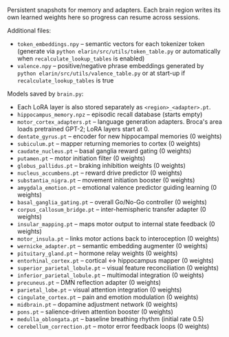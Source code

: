 Persistent snapshots for memory and adapters. Each brain region writes its
own learned weights here so progress can resume across sessions.

Additional files:
- ``token_embeddings.npy`` – semantic vectors for each tokenizer token
  (generate via ``python elarin/src/utils/token_table.py`` or automatically
  when ``recalculate_lookup_tables`` is enabled)
- ``valence.npy`` – positive/negative phrase embeddings generated by
  ``python elarin/src/utils/valence_table.py`` or at start-up if
  ``recalculate_lookup_tables`` is true

Models saved by ``brain.py``:
- Each LoRA layer is also stored separately as ``<region>_<adapter>.pt``.
- ``hippocampus_memory.npz`` – episodic recall database (starts empty)
- ``motor_cortex_adapters.pt`` – language generation adapters. Broca's area loads pretrained GPT-2; LoRA layers start at 0.
- ``dentate_gyrus.pt`` – encoder for new hippocampal memories (0 weights)
- ``subiculum.pt`` – mapper returning memories to cortex (0 weights)
- ``caudate_nucleus.pt`` – basal ganglia reward gating (0 weights)
- ``putamen.pt`` – motor initiation filter (0 weights)
- ``globus_pallidus.pt`` – braking inhibition weights (0 weights)
- ``nucleus_accumbens.pt`` – reward drive predictor (0 weights)
- ``substantia_nigra.pt`` – movement initiation booster (0 weights)
- ``amygdala_emotion.pt`` – emotional valence predictor guiding learning (0 weights)
- ``basal_ganglia_gating.pt`` – overall Go/No-Go controller (0 weights)
- ``corpus_callosum_bridge.pt`` – inter-hemispheric transfer adapter (0 weights)
- ``insular_mapping.pt`` – maps motor output to internal state feedback (0 weights)
- ``motor_insula.pt`` – links motor actions back to interoception (0 weights)
- ``wernicke_adapter.pt`` – semantic embedding augmenter (0 weights)
- ``pituitary_gland.pt`` – hormone relay weights (0 weights)
- ``entorhinal_cortex.pt`` – cortical ↔ hippocampus mapper (0 weights)
- ``superior_parietal_lobule.pt`` – visual feature reconciliation (0 weights)
- ``inferior_parietal_lobule.pt`` – multimodal integration (0 weights)
- ``precuneus.pt`` – DMN reflection adapter (0 weights)
- ``parietal_lobe.pt`` – visual attention integration (0 weights)
- ``cingulate_cortex.pt`` – pain and emotion modulation (0 weights)
- ``midbrain.pt`` – dopamine adjustment network (0 weights)
- ``pons.pt`` – salience-driven attention booster (0 weights)
- ``medulla_oblongata.pt`` – baseline breathing rhythm (initial rate 0.5)
- ``cerebellum_correction.pt`` – motor error feedback loops (0 weights)
